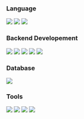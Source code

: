

### Language
<img src="https://img.shields.io/badge/Python-3776AB?style=flat-square&logo=Python&logoColor=white"/> 
<img src="https://img.shields.io/badge/tsnode-#3178C6?style=flat-square&logo=tsnode&logoColor=white" />
<img src="https://img.shields.io/badge/JavaScript-F7DF1E?style=flat-square&logo=JavaScript&logoColor=white"/> 

### Backend Developement
<img src="https://img.shields.io/badge/Django-092E20?style=flat-square&logo=Django&logoColor=white"/> <img src="https://img.shields.io/badge/Flask-000000?style=flat-square&logo=Flask&logoColor=white"/> <img src="https://img.shields.io/badge/NGINX-009639?style=flat-square&logo=NGINX&logoColor=white"/> <img src="https://img.shields.io/badge/Express-000000?style=flat-square&logo=Express&logoColor=white"/> <img src="https://img.shields.io/badge/Node.js-339933?style=flat-square&logo=Node.js&logoColor=white"/>


### Database
<img src="https://img.shields.io/badge/PostgreSQL-4169E1?style=flat-square&logo=PostgreSQL&logoColor=white"/>

### Tools
<img src="https://img.shields.io/badge/Swagger-85EA2D?style=flat-square&logo=Swagger&logoColor=white"/> <img src="https://img.shields.io/badge/Amazon AWS-232F3E?style=flat-square&logo=Amazon AWS&logoColor=white"/> <img src="https://img.shields.io/badge/Docker-2496ED?style=flat-square&logo=Docker&logoColor=white"/> <img src="https://img.shields.io/badge/Jira Software-0052CC?style=flat-square&logo=Jira Software&logoColor=white"/>


